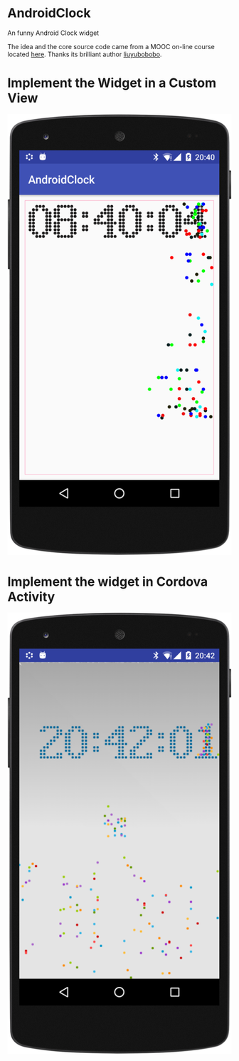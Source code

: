 # AndroidClock
An funny Android Clock widget

The idea and the core source code came from a MOOC on-line course located [here](http://www.imooc.com/learn/133). Thanks its
brilliant author [liuyubobobo](http://www.imooc.com/u/108955/courses?sort=publish).

# Implement the Widget in a Custom View

![screen shot](https://github.com/suzp1984/AndroidClock/raw/master/imgs/screenshot1.png)

# Implement the widget in Cordova Activity
![screen shot](https://github.com/suzp1984/AndroidClock/raw/master/imgs/screenshot2.png)
